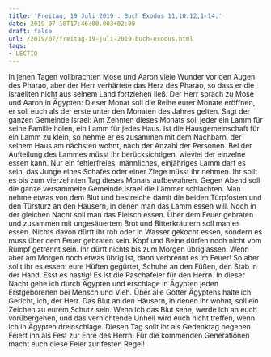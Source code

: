 ```yaml
---
title: 'Freitag, 19 Juli 2019 : Buch Exodus 11,10.12,1-14.'
date: 2019-07-18T17:46:00.003+02:00
draft: false
url: /2019/07/freitag-19-juli-2019-buch-exodus.html
tags: 
- LECTIO
---
```


In jenen Tagen vollbrachten Mose und Aaron viele Wunder vor den Augen des Pharao, aber der Herr verhärtete das Herz des Pharao, so dass er die Israeliten nicht aus seinem Land fortziehen ließ. Der Herr sprach zu Mose und Aaron in Ägypten: Dieser Monat soll die Reihe eurer Monate eröffnen, er soll euch als der erste unter den Monaten des Jahres gelten. Sagt der ganzen Gemeinde Israel: Am Zehnten dieses Monats soll jeder ein Lamm für seine Familie holen, ein Lamm für jedes Haus. Ist die Hausgemeinschaft für ein Lamm zu klein, so nehme er es zusammen mit dem Nachbarn, der seinem Haus am nächsten wohnt, nach der Anzahl der Personen. Bei der Aufteilung des Lammes müsst ihr berücksichtigen, wieviel der einzelne essen kann. Nur ein fehlerfreies, männliches, einjähriges Lamm darf es sein, das Junge eines Schafes oder einer Ziege müsst ihr nehmen. Ihr sollt es bis zum vierzehnten Tag dieses Monats aufbewahren. Gegen Abend soll die ganze versammelte Gemeinde Israel die Lämmer schlachten. Man nehme etwas von dem Blut und bestreiche damit die beiden Türpfosten und den Türsturz an den Häusern, in denen man das Lamm essen will. Noch in der gleichen Nacht soll man das Fleisch essen. Über dem Feuer gebraten und zusammen mit ungesäuertem Brot und Bitterkräutern soll man es essen. Nichts davon dürft ihr roh oder in Wasser gekocht essen, sondern es muss über dem Feuer gebraten sein. Kopf und Beine dürfen noch nicht vom Rumpf getrennt sein. Ihr dürft nichts bis zum Morgen übriglassen. Wenn aber am Morgen noch etwas übrig ist, dann verbrennt es im Feuer! So aber sollt ihr es essen: eure Hüften gegürtet, Schuhe an den Füßen, den Stab in der Hand. Esst es hastig! Es ist die Paschafeier für den Herrn. In dieser Nacht gehe ich durch Ägypten und erschlage in Ägypten jeden Erstgeborenen bei Mensch und Vieh. Über alle Götter Ägyptens halte ich Gericht, ich, der Herr. Das Blut an den Häusern, in denen ihr wohnt, soll ein Zeichen zu eurem Schutz sein. Wenn ich das Blut sehe, werde ich an euch vorübergehen, und das vernichtende Unheil wird euch nicht treffen, wenn ich in Ägypten dreinschlage. Diesen Tag sollt ihr als Gedenktag begehen. Feiert ihn als Fest zur Ehre des Herrn! Für die kommenden Generationen macht euch diese Feier zur festen Regel!